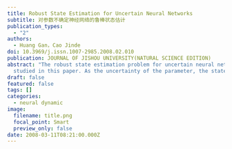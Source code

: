 ```yaml
---
title: Robust State Estimation for Uncertain Neural Networks
subtitle: 对参数不确定神经网络的鲁棒状态估计
publication_types:
  - "2"
authors:
  - Huang Gan，Cao Jinde
doi: 10.3969/j.issn.1007-2985.2008.02.010
publication: JOURNAL OF JISHOU UNIVERSITY(NATURAL SCIENCE EDITION)
abstract: "The robust state estimation problem for uncertain neural network is
  studied in this paper. As the uncertainty of the parameter, the states of the estimator can’t be complete synchronous with the neural network, but   asymptotically synchronous with errorbound is accessible. For given state   estimator gain matrix, the error bound is derived. By using stable theory and linear matrix inequality approach, the design of the robust state estimator is also given in this paper. And the discussion of the estimate of the error bound is also presented. The simulation samples have proved the effectiveness of the conclusion. "
draft: false
featured: false
tags: []
categories:
  - neural dynamic
image:
  filename: title.png
  focal_point: Smart
  preview_only: false
date: 2008-03-11T08:21:00.000Z
---
```

